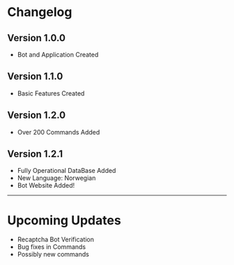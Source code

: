 # Changelog
## Version 1.0.0
* Bot and Application Created
## Version 1.1.0
* Basic Features Created
## Version 1.2.0
* Over 200 Commands Added
## Version 1.2.1
* Fully Operational DataBase Added
* New Language: Norwegian
* Bot Website Added!
---
# Upcoming Updates
* Recaptcha Bot Verification
* Bug fixes in Commands
* Possibly new commands